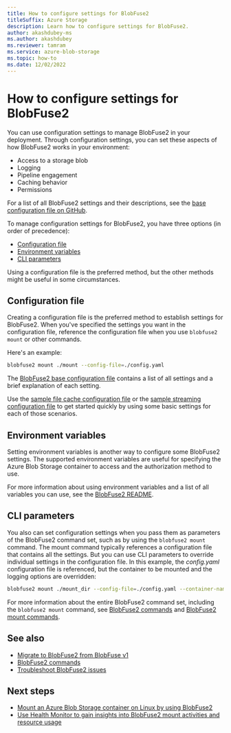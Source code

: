 ```yaml
---
title: How to configure settings for BlobFuse2
titleSuffix: Azure Storage
description: Learn how to configure settings for BlobFuse2.
author: akashdubey-ms
ms.author: akashdubey
ms.reviewer: tamram
ms.service: azure-blob-storage
ms.topic: how-to
ms.date: 12/02/2022
---
```


# How to configure settings for BlobFuse2

You can use configuration settings to manage BlobFuse2 in your deployment. Through configuration settings, you can set these aspects of how BlobFuse2 works in your environment:

- Access to a storage blob
- Logging
- Pipeline engagement
- Caching behavior
- Permissions

For a list of all BlobFuse2 settings and their descriptions, see the [base configuration file on GitHub](https://github.com/Azure/azure-storage-fuse/blob/main/setup/baseConfig.yaml).

To manage configuration settings for BlobFuse2, you have three options (in order of precedence):

- [Configuration file](#configuration-file)
- [Environment variables](#environment-variables)
- [CLI parameters](#cli-parameters)

Using a configuration file is the preferred method, but the other methods might be useful in some circumstances.

## Configuration file

Creating a configuration file is the preferred method to establish settings for BlobFuse2. When you've specified the settings you want in the configuration file, reference the configuration file when you use `blobfuse2 mount` or other commands. 

Here's an example:

````bash
blobfuse2 mount ./mount --config-file=./config.yaml
````

The [BlobFuse2 base configuration file](https://github.com/Azure/azure-storage-fuse/blob/main/setup/baseConfig.yaml) contains a list of all settings and a brief explanation of each setting.

Use the [sample file cache configuration file](https://github.com/Azure/azure-storage-fuse/blob/main/sampleFileCacheConfig.yaml) or the [sample streaming configuration file](https://github.com/Azure/azure-storage-fuse/blob/main/sampleStreamingConfig.yaml) to get started quickly by using some basic settings for each of those scenarios.

## Environment variables

Setting environment variables is another way to configure some BlobFuse2 settings. The supported environment variables are useful for specifying the Azure Blob Storage container to access and the authorization method to use.

For more information about using environment variables and a list of all variables you can use, see the [BlobFuse2 README](https://github.com/Azure/azure-storage-fuse/tree/main#environment-variables).

## CLI parameters

You also can set configuration settings when you pass them as parameters of the BlobFuse2 command set, such as by using the `blobfuse2 mount` command. The mount command typically references a configuration file that contains all the settings. But you can use CLI parameters to override individual settings in the configuration file. In this example, the *config.yaml* configuration file is referenced, but the container to be mounted and the logging options are overridden:

```bash
blobfuse2 mount ./mount_dir --config-file=./config.yaml --container-name=blobfuse2b --log-level=log_debug --log-file-path=./bobfuse2b.log
```

For more information about the entire BlobFuse2 command set, including the `blobfuse2 mount` command, see [BlobFuse2 commands](blobfuse2-commands.md) and [BlobFuse2 mount commands](blobfuse2-commands-mount.md).

## See also

- [Migrate to BlobFuse2 from BlobFuse v1](https://github.com/Azure/azure-storage-fuse/blob/main/MIGRATION.md)
- [BlobFuse2 commands](blobfuse2-commands.md)
- [Troubleshoot BlobFuse2 issues](blobfuse2-troubleshooting.md)

## Next steps

- [Mount an Azure Blob Storage container on Linux by using BlobFuse2](blobfuse2-how-to-deploy.md)
- [Use Health Monitor to gain insights into BlobFuse2 mount activities and resource usage](blobfuse2-health-monitor.md)
